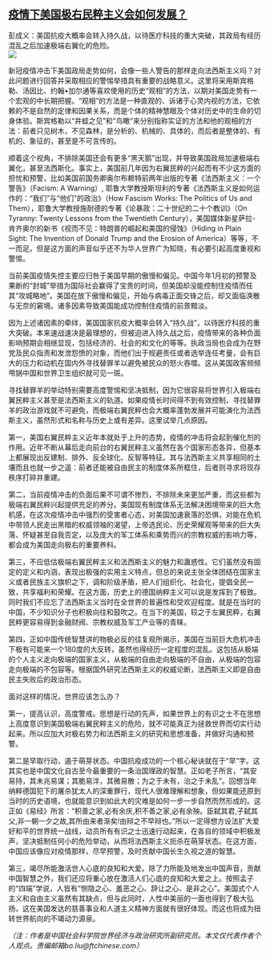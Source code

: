 <!--1593719521000-->
[疫情下美国极右民粹主义会如何发展？](https://cn.ft.com/story/001088390?full=y)
------

<div></div><div class="story-lead">彭成义：美国抗疫大概率会转入持久战，以待医疗科技的重大突破，其政局有经历混乱之后加速极端右翼化的危险。</div><div class=" story-image image"><img src="https://thumbor.ftacademy.cn/unsafe/1340x754/https://thumbor.ftacademy.cn/unsafe/picture/3/000096223_piclink.jpg"></div><div class="story-body"><div id="story-body-container"><p>新冠疫情冲击下美国政局走势如何，会像一些人警告的那样走向法西斯主义吗？对此问题进行回答并采取相应的警惕举措具有重要的战略意义。这里将采用斯宾格勒、汤因比、约翰•加尔通等喜欢使用的历史“观相”的方法，以期对美国走势有一个宏观的中长期把握。“观相”的方法是一种直观的、诉诸于心灵内视的方法，它依赖的不是自然的定律和因果关系，而是个体的精神慧眼及个体对历史中的生命的切身体验。斯宾格勒以“井蛙之见”和“鸟瞰”来分别指称实证的方法和他的观相的方法：前者只见树木，不见森林，是分析的、机械的、具体的，而后者是整体的、有机的、象征的，甚至是不可言传的。</p><p>顺着这个视角，不排除美国还会有更多“黑天鹅”出现，并导致美国政局加速极端右翼化，甚至法西斯化。事实上，美国前几年因为右翼民粹的兴起而有不少这方面的担忧和预警，比如美国前国务卿奥尔布赖特前两年出版的专著《法西斯主义：一个警告》（Facism: A Warning）, 耶鲁大学教授斯坦利的专著《法西斯主义是如何运作的：“我们”与“他们”的政治》（How Fascism Works: The Politics of Us and Them），耶鲁大学教授施耐德的专著《论暴政：二十世纪的二十个教训》（On Tyranny: Twenty Lessons from the Twentieth Century），美国媒体新星萨拉-肯齐奥尔的新书《视而不见：特朗普的崛起和美国的侵蚀》（Hiding in Plain Sight: The Invention of Donald Trump and the Erosion of America）等等，不一而足。但是这方面的声音似乎还不为华人世界广为知晓，有必要引起高度重视和警惕。</p><p>当前美国疫情失控主要应归咎于美国早期的傲慢和偏见。中国今年1月初的预警及果断的“封城”举措为国际社会赢得了宝贵的时间，但美国却没能控制住疫情而任其“攻城略地”。美国在放下傲慢和偏见，开始与病毒正面交锋之后，却又面临涣散与无奈的窘境。诸多因素导致美国能成功控制住疫情的前景黯淡。</p><p>因为上述诸因素的牵绊，美国国家抗疫大概率会转入“持久战”，以待医疗科技的重大突破。本来速战速决是最理想的，但被迫进入持久战之后，疫情带来的各种负面影响预期会相继显现，包括经济的、社会的和文化的等等。执政当局也会成为在野党及民众指责和发泄怨愤的对象，而他们出于规避责任或者选举连任考量，会有巨大的压力和动机在国内外寻找替罪羊以避免被民众的怒火吞噬。这从美国政客频频甩锅中国和世界卫生组织就可见一斑。</p><div  data-o-ads-name="mpu-middle1" class="o-ads in-article-advert" data-o-ads-formats-default="false"  data-o-ads-formats-small="FtcMobileMpu"  data-o-ads-formats-medium="FtcMpu" data-o-ads-formats-large="FtcMpu" data-o-ads-formats-extra="FtcMpu" data-o-ads-targeting="cnpos=middle1;" data-cy='[{"devices":["PC","iPhoneWeb","AndroidWeb","iPhoneApp","AndroidApp"],"pattern":"MPU","position":"Middle1","container":"mpuInStory"}]'></div><p>寻找替罪羊的举动特别需要高度警惕和坚决抵制，因为它很容易将世界引入极端右翼民粹主义甚至是法西斯主义的轨道。如果疫情长时间得不到有效控制，寻找替罪羊的政治游戏就不可避免，而极端右翼民粹也会大概率蓬勃发展并可能演化为法西斯主义，虽然形式和名称与历史上或有差异。这里试举几点原因。</p><p>第一，美国右翼民粹主义近年本就处于上升的态势，疫情的冲击将会起到催化剂的作用。近年不断从幕后走向前台的右翼民粹主义虽然在各个国家形态各异，但基本上都展现出反建制、排外、反全球化、反智等特征。其与法西斯主义共享相同的土壤而且也就一步之遥：前者还能被自由民主的制度体系所框住，后者则寻求将现存秩序打碎并重建。</p><p>第二，当前疫情冲击的负面后果不可谓不惨烈，不排除未来更加严重，而这些都为极端右翼民粹兴起提供充足的养分。美国现有制度体系无法解决困境带来的巨大危机感，在这次疫情冲击中强烈的受害者心态，对美国加速衰落的恐惧，对能在危机中带领人民走出黑暗的权威领袖的渴望，上帝选民论、历史荣耀观等带来的巨大失落、怀疑甚至自我否定，以及庞大的军工体系和乘势而兴的宗教权威的影响力等，都会成为美国走向极右的重要养料。</p><p>第三，不应低估极端右翼民粹主义和法西斯主义的魅力和蛊惑性。它们虽然没有固定的定义和内涵，表现出极强的实用主义特点，但总的来说主张全体团结在国家主义或者民族主义旗帜之下，调和阶级矛盾，把人们组织化、社会化，提倡全民一致，共享福利和荣耀。在这方面，历史上的德国纳粹主义可以说是发挥到了极致。同时我们不应忘了法西斯主义当时在全世界的普遍性和受欢迎程度。就是在当时的中国，不少知识分子也积极向往和鼓吹之。在当下的美国，较之于左翼民粹，右翼民粹更容易得到金融财阀、宗教权威及军工产业等的青睐。</p><p>第四，正如中国传统智慧讲的物极必反的往复观所揭示，美国在当前巨大危机冲击下极有可能来一个180度的大反转，虽然也得经历一定程度的混乱。这包括从极端的个人主义走向极端的国家主义，从极端的自由走向极端的不自由，从极端的包容走向极端的不包容等。根据国外研究法西斯主义的权威论断，法西斯主义即是自由民主失败后的政治形态。</p><p>面对这样的情况，世界应该怎么办？</p><div data-o-ads-name="mpu-middle2" class="o-ads in-article-advert" data-o-ads-formats-default="false"  data-o-ads-formats-small="FtcMobileMpu"  data-o-ads-formats-medium="false" data-o-ads-formats-large="false" data-o-ads-formats-extra="false" data-o-ads-targeting="cnpos=middle2;" data-cy='[{"devices":["iPhoneWeb","AndroidWeb","iPhoneApp","AndroidApp"],"pattern":"MPU","position":"Middle2","container":"mpuInStory"}]'></div><p>第一，提高认识，高度警戒。思想是行动的先声，如果世界上的有识之士不在思想上高度意识到美国极端右翼民粹主义的危险，就不可能真正为拯救世界而切实行动起来。所以应加大对极右势力和法西斯主义的研究和思想准备，并做好沟通和预警。</p><p>第二是早取行动，遏于萌芽状态。中国抗疫成功的一个核心秘诀就在于“早”字。这其实也是中国文化自古至今最重要的一条治国理政的智慧。正如老子所言，“其安易持，其未兆易谋；其脆易泮，其微易散；为之于未有，治之于未乱”。回想当年纳粹德国犯下的屠杀犹太人的深重罪行，现代人很难理解和想象，但如果能还原到当时的历史语境，也就能意识到如此大的灾难是如何一步一步自然而然形成的。这正如《易经》所言：“积善之家,必有余庆,积不善之家,必有余殃。臣弑其君,子弑其父,非一朝一夕之故,其所由来者渐矣!由辩之不早辩也。”所以一定得想方设法扩大爱好和平的世界统一战线，动员所有有识之士迅速行动起来，在各自的领域中积极发声，坚决抵制任何小的危险举动，从而将法西斯主义扼杀在萌芽状态。在这方面，中国应该像应对疫情那样，尽早预警，及时贡献中国长生久视之道的智慧。</p><p>第三，竭尽所能激活世人心底的良知和大爱。除了力所能及地发出中国声音，贡献中国智慧之外，我们还应将重心放在激活人们心底的良知和大爱之上。按照孟子的“四端”学说，人皆有“恻隐之心、羞恶之心、辞让之心、是非之心”。美国式个人主义和自由主义虽然有其缺点，但与此同时，人性中美丽的一面也得到了极大弘扬，这在美国发达的慈善事业和人道主义精神方面就有很好体现。而这也将成为扭转世界航向的不竭动力源泉。</p><p><i>（注：作者是中国社会科学院世界经济与政治研究所副研究员。本文仅代表作者个人观点。责编邮箱bo.liu@ftchinese.com）</i></p></div><div class="clearfloat"></div></div>

